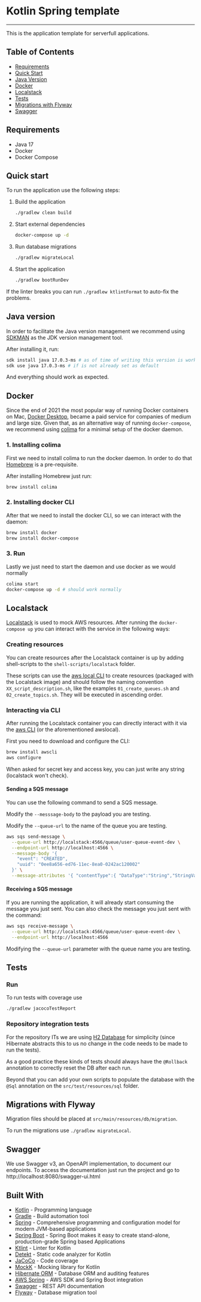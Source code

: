 # Kotlin Spring template

---

This is the application template for serverfull applications.

## Table of Contents

* [Requirements](#requirements)
* [Quick Start](#quick-start)
* [Java Version](#java-version)
* [Docker](#docker)
* [Localstack](#localstack)
* [Tests](#tests)
* [Migrations with Flyway](#migrations-with-flyway)
* [Swagger](#swagger)

## Requirements

* Java 17
* Docker
* Docker Compose

## Quick start

To run the application use the following steps:

1. Build the application
    ```bash
    ./gradlew clean build
    ```
2. Start external dependencies
    ```bash
   docker-compose up -d
    ```
3. Run database migrations
    ```bash
   ./gradlew migrateLocal
    ```
4. Start the application
    ```bash
   ./gradlew bootRunDev
    ```

If the linter breaks you can run `./gradlew ktlintFormat` to auto-fix the problems.
   
## Java version

In order to facilitate the Java version management we recommend using [SDKMAN](https://sdkman.io/) as the JDK version
management tool.

After installing it, run:

```bash
sdk install java 17.0.3-ms # as of time of writing this version is working, but fell free to try different distributions
sdk use java 17.0.3-ms # if is not already set as default
```

And everything should work as expected.

## Docker

Since the end of 2021 the most popular way of running Docker containers on Mac, [Docker Desktop](https://www.docker.com/products/docker-desktop/), became a paid service
for companies of medium and large size. Given that, as an alternative way of running `docker-compose`, we recommend using
[colima](https://github.com/abiosoft/colima) for a minimal setup of the docker daemon.

### 1. Installing colima

First we need to install colima to run the docker daemon. In order to do that [Homebrew](https://brew.sh/index_pt-br) is a pre-requisite.

After installing Homebrew just run:

```bash
brew install colima
```

### 2. Installing docker CLI

After that we need to install the docker CLI, so we can interact with the daemon:

```bash
brew install docker
brew install docker-compose
```

### 3. Run

Lastly we just need to start the daemon and use docker as we would normally

```bash
colima start
docker-compose up -d # should work normally
```

## Localstack

[Localstack](https://localstack.cloud/) is used to mock AWS resources. After running the `docker-compose up` you can interact with the service
in the following ways:

### Creating resources

You can create resources after the Localstack container is up by adding shell-scripts to the `shell-scripts/localstack`
folder.

These scripts can use the [aws local CLI](https://github.com/localstack/awscli-local) to create resources
(packaged with the Localstack image) and should follow the naming convention `XX_script_description.sh`, like the examples
`01_create_queues.sh` and `02_create_topics.sh`. They will be executed in ascending order.

### Interacting via CLI

After running the Localstack container you can directly interact with it via the [aws CLI](https://aws.amazon.com/pt/cli/)
(or the aforementioned awslocal).

First you need to download and configure the CLI:

```bash
brew install awscli
aws configure
```

When asked for secret key and access key, you can just write any string (localstack won't check).

#### Sending a SQS message

You can use the following command to send a SQS message.

Modify the `--messsage-body` to the payload you are testing.

Modify the `--queue-url` to the name of the queue you are testing.
```bash
aws sqs send-message \
  --queue-url http://localstack:4566/queue/user-queue-event-dev \
  --endpoint-url http://localhost:4566 \
  --message-body '{
    "event": "CREATED",
    "uuid": "0ee8a656-ed76-11ec-8ea0-0242ac120002"
  }' \
  --message-attributes '{ "contentType":{ "DataType":"String","StringValue":"application/json" } }'
```

#### Receiving a SQS message

If you are running the application, it will already start consuming the message you just sent. You can also check the message you just sent with the command:
```bash
aws sqs receive-message \
  --queue-url http://localstack:4566/queue/user-queue-event-dev \
  --endpoint-url http://localhost:4566
```

Modifying the `--queue-url` parameter with the queue name you are testing.

## Tests

### Run

To run tests with coverage use

```bash
./gradlew jacocoTestReport
```

### Repository integration tests

For the repository ITs we are using [H2 Database](http://www.h2database.com/html/main.html) for simplicity (since Hibernate abstracts this to us no change in the code
needs to be made to run the tests).

As a good practice these kinds of tests should always have the `@Rollback` annotation to correctly
reset the DB after each run.

Beyond that you can add your own scripts to populate the database with the `@Sql` annotation on the `src/test/resources/sql`
folder.

## Migrations with Flyway

Migration files should be placed at `src/main/resources/db/migration`.

To run the migrations use `./gradlew migrateLocal`.

## Swagger

We use Swagger v3, an OpenAPI implementation, to document our endpoints.
To access the documentation just run the project and go to http://localhost:8080/swagger-ui.html

## Built With

* [Kotlin](https://kotlinlang.org/) - Programming language
* [Gradle](https://gradle.org/) - Build automation tool
* [Spring](https://spring.io/) - Comprehensive programming and configuration model for modern JVM-based applications
* [Spring Boot](https://spring.io/projects/spring-boot) - Spring Boot makes it easy to create stand-alone, production-grade Spring based Applications
* [Ktlint](https://ktlint.github.io/) - Linter for Kotlin
* [Detekt](https://detekt.dev/) - Static code analyzer for Kotlin
* [JaCoCo](https://github.com/jacoco/jacoco) - Code coverage
* [MockK](https://mockk.io/) - Mocking library for Kotlin
* [Hibernate ORM](https://hibernate.org/orm/) - Database ORM and auditing features
* [AWS Spring](https://awspring.io/) - AWS SDK and Spring Boot integration
* [Swagger](https://swagger.io/) - REST API documentation
* [Flyway](https://flywaydb.org/) - Database migration tool
